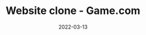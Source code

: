 ---
title: "Website clone - Game.com"
description: "Created with HTML and CSS to demonstate styling to a design specification"
category: "Designs"
date: "2022-03-13"
bannerImage: "https://res.cloudinary.com/dqkwveihk/image/upload/v1665147734/game-mockup_xs45i5.jpg"
demoLink: "https://gameukclone-f6589.web.app/"

tags:
    - example
---